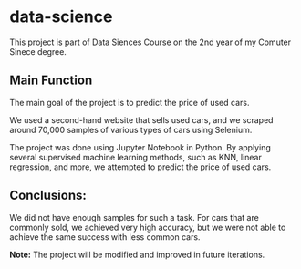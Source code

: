 # data-science


This project is part of Data Siences Course on the 2nd year of my Comuter Sinece degree.

## **Main Function**
The main goal of the project is to predict the price of used cars.

We used a second-hand website that sells used cars, and we scraped around 70,000 samples of various types of cars using Selenium.

The project was done using Jupyter Notebook in Python. By applying several supervised machine learning methods, such as KNN, linear regression, and more, we attempted to predict the price of used cars.

## **Conclusions:**

We did not have enough samples for such a task. For cars that are commonly sold, we achieved very high accuracy, but we were not able to achieve the same success with less common cars.

**Note:**
The project will be modified and improved in future iterations.

